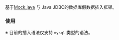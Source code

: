 基于[Mock.java](https://github.com/ForteScarlet/Mock.java) 与 Java JDBC的数据库假数据插入框架。


### 使用
※ 目前的插入语法仅支持 `mysql` 类型的语法。


